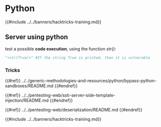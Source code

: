 # Python

{{#include ../../banners/hacktricks-training.md}}

## Server using python

test a possible **code execution**, using the function _str()_:

```python
"+str(True)+" #If the string True is printed, then it is vulnerable
```

### Tricks



{{#ref}}
../../generic-methodologies-and-resources/python/bypass-python-sandboxes/README.md
{{#endref}}



{{#ref}}
../../pentesting-web/ssti-server-side-template-injection/README.md
{{#endref}}



{{#ref}}
../../pentesting-web/deserialization/README.md
{{#endref}}

{{#include ../../banners/hacktricks-training.md}}

